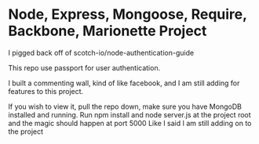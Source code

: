 # Node, Express, Mongoose, Require, Backbone, Marionette Project

I pigged back off of scotch-io/node-authentication-guide

This repo use passport for user authentication.

I built a commenting wall, kind of like facebook, and I am still adding for features to this project.

If you wish to view it, pull the repo down, make sure you have MongoDB installed and running.
Run npm install and node server.js at the project root and the magic should happen at port 5000
Like I said I am still adding on to the project



